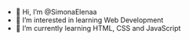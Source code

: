 - 👋 Hi, I’m @SimonaElenaa
- 👀 I’m interested in learning Web Development
- 🌱 I’m currently learning HTML, CSS and JavaScript
